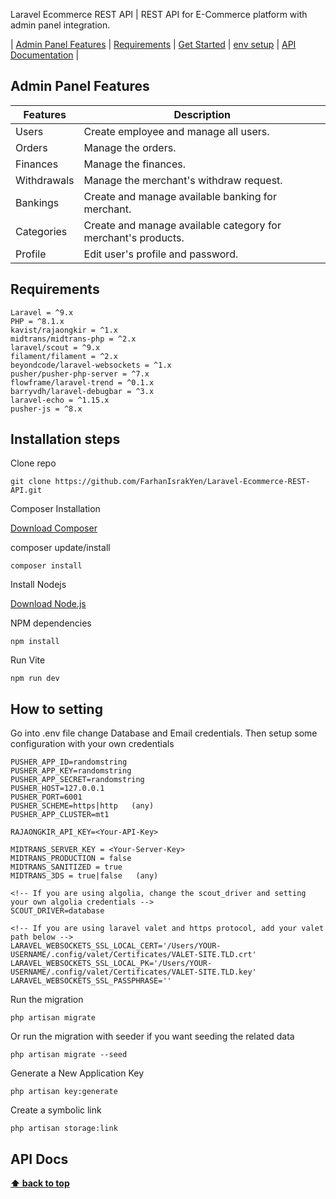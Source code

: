 Laravel Ecommerce REST API | REST API for E-Commerce platform with admin panel integration.

| [Admin Panel Features][] | [Requirements][] | [Get Started][] | [env setup][] | [API Documentation][] |

## Admin Panel Features

| Features    | Description                                                   |
| ----------- | ------------------------------------------------------------- |
| Users       | Create employee and manage all users.                         |
| Orders      | Manage the orders.                                            |
| Finances    | Manage the finances.                                          |
| Withdrawals | Manage the merchant's withdraw request.                       |
| Bankings    | Create and manage available banking for merchant.             |
| Categories  | Create and manage available category for merchant's products. |
| Profile     | Edit user's profile and password.                             |

## Requirements

    Laravel = ^9.x
    PHP = ^8.1.x
    kavist/rajaongkir = ^1.x
    midtrans/midtrans-php = ^2.x
    laravel/scout = ^9.x
    filament/filament = ^2.x
    beyondcode/laravel-websockets = ^1.x
    pusher/pusher-php-server = ^7.x
    flowframe/laravel-trend = ^0.1.x
    barryvdh/laravel-debugbar = ^3.x
    laravel-echo = ^1.15.x
    pusher-js = ^8.x

## Installation steps

Clone repo

```
git clone https://github.com/FarhanIsrakYen/Laravel-Ecommerce-REST-API.git
```

Composer Installation

[Download Composer](https://getcomposer.org/download/)

composer update/install

```
composer install
```

Install Nodejs

[Download Node.js](https://nodejs.org/en/download/)

NPM dependencies

```
npm install
```

Run Vite

```
npm run dev
```

## How to setting

Go into .env file change Database and Email credentials. Then setup some configuration with your own credentials

```
PUSHER_APP_ID=randomstring
PUSHER_APP_KEY=randomstring
PUSHER_APP_SECRET=randomstring
PUSHER_HOST=127.0.0.1
PUSHER_PORT=6001
PUSHER_SCHEME=https|http   (any)
PUSHER_APP_CLUSTER=mt1

RAJAONGKIR_API_KEY=<Your-API-Key>

MIDTRANS_SERVER_KEY = <Your-Server-Key>
MIDTRANS_PRODUCTION = false
MIDTRANS_SANITIZED = true
MIDTRANS_3DS = true|false   (any)

<!-- If you are using algolia, change the scout_driver and setting your own algolia credentials -->
SCOUT_DRIVER=database

<!-- If you are using laravel valet and https protocol, add your valet path below -->
LARAVEL_WEBSOCKETS_SSL_LOCAL_CERT='/Users/YOUR-USERNAME/.config/valet/Certificates/VALET-SITE.TLD.crt'
LARAVEL_WEBSOCKETS_SSL_LOCAL_PK='/Users/YOUR-USERNAME/.config/valet/Certificates/VALET-SITE.TLD.key'
LARAVEL_WEBSOCKETS_SSL_PASSPHRASE=''

```

Run the migration

```
php artisan migrate
```

Or run the migration with seeder if you want seeding the related data

```
php artisan migrate --seed
```

Generate a New Application Key

```
php artisan key:generate
```

Create a symbolic link

```
php artisan storage:link
```

## API Docs

**[⬆ back to top](#laracommerce-rest-api)**

[Admin Panel Features]: #admin-panel-features
[Requirements]: #requirements
[Get Started]: #get-started
[env setup]: #env-setup
[API Documentation]: #api-docs
